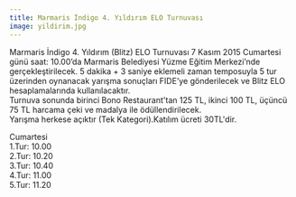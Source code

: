 ```yaml
---
title: Marmaris İndigo 4. Yıldırım ELO Turnuvası
image: yildirim.jpg
---
```


Marmaris İndigo 4. Yıldırım (Blitz) ELO Turnuvası 7 Kasım 2015 Cumartesi günü saat: 10.00’da Marmaris Belediyesi Yüzme Eğitim Merkezi’nde gerçekleştirilecek. 5 dakika + 3 saniye eklemeli zaman temposuyla 5 tur üzerinden oynanacak yarışma sonuçları FIDE’ye gönderilecek ve Blitz ELO hesaplamalarında kullanılacaktır.  
Turnuva sonunda birinci Bono Restaurant'tan 125 TL, ikinci 100 TL, üçüncü 75 TL harcama çeki ve madalya ile ödüllendirilecek.  
Yarışma herkese açıktır (Tek Kategori).Katılım ücreti 30TL'dir.  

Cumartesi  
1.Tur: 10.00  
2.Tur: 10.20  
3.Tur: 10.40  
4.Tur: 11.00  
5.Tur: 11.20  
